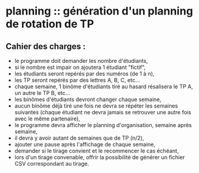 # planning :: génération d'un planning de rotation de TP
## Cahier des charges :
- le programme doit demander les nombre d'étudiants,
- si le nombre est impair on ajoutera 1 étudiant "fictif",
- les étudiants seront repérés par des numéros (de 1 à n),
- les TP seront repérés par des lettres A, B, C, etc...
- chaque semaine, 1 binôme d'étudiants tiré au hasard résalisera le TP A, un autre le TP B, etc...
- les binômes d'étudiants devront changer chaque semaine,
- aucun binôme déjà tiré une fois ne devra se répéter les semaines suivantes (chaque étudiant ne devra jamais se retrouver une autre fois avec le même partenaire),
- le programme devra afficher le planning d'organisation, semaine après semaine,
- il devra y avoir autant de semaines que de TP (n/2),
- ajouter une pause après l'affichage de chaque semaine,
- demander si le tirage convient et le recommencer le cas échéant,
- lors d'un tirage convenable, offrir la possibilité de générer un fichier CSV correspondant au tirage.
